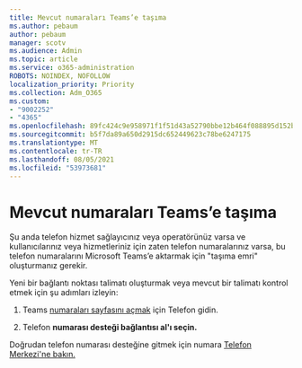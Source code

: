 ```yaml
---
title: Mevcut numaraları Teams’e taşıma
ms.author: pebaum
author: pebaum
manager: scotv
ms.audience: Admin
ms.topic: article
ms.service: o365-administration
ROBOTS: NOINDEX, NOFOLLOW
localization_priority: Priority
ms.collection: Adm_O365
ms.custom:
- "9002252"
- "4365"
ms.openlocfilehash: 89fc424c9e958971f1f51d43a52790bbe12b464f088895d152bfd00f41dd3561
ms.sourcegitcommit: b5f7da89a650d2915dc652449623c78be6247175
ms.translationtype: MT
ms.contentlocale: tr-TR
ms.lasthandoff: 08/05/2021
ms.locfileid: "53973681"
---
```

# <a name="port-existing-numbers-to-teams"></a>Mevcut numaraları Teams’e taşıma

Şu anda telefon hizmet sağlayıcınız veya operatörünüz varsa ve kullanıcılarınız veya hizmetleriniz için zaten telefon numaralarınız varsa, bu telefon numaralarını Microsoft Teams’e aktarmak için "taşıma emri" oluşturmanız gerekir.  

Yeni bir bağlantı noktası talimatı oluşturmak veya mevcut bir talimatı kontrol etmek için şu adımları izleyin: 

1. Teams [numaraları sayfasını açmak](https://admin.teams.microsoft.com/phone-numbers) için Telefon gidin. 

1. Telefon **numarası desteği bağlantısı al'ı seçin.** 

Doğrudan telefon numarası desteğine gitmek için numara [Telefon Merkezi'ne bakın.](https://pstnsd.powerappsportals.com/)  
